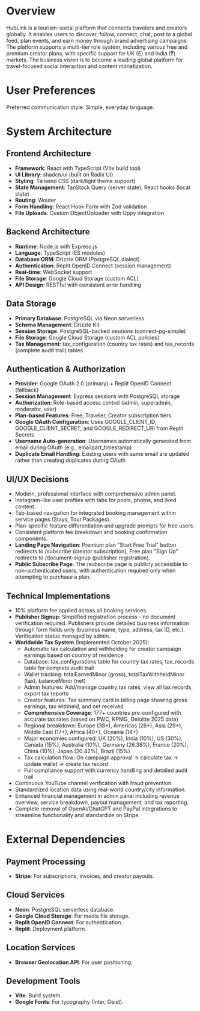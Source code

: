 # Overview

HubLink is a tourism-social platform that connects travelers and creators globally. It enables users to discover, follow, connect, chat, post to a global feed, plan events, and earn money through brand advertising campaigns. The platform supports a multi-tier role system, including various free and premium creator plans, with specific support for UK (£) and India (₹) markets. The business vision is to become a leading global platform for travel-focused social interaction and content monetization.

# User Preferences

Preferred communication style: Simple, everyday language.

# System Architecture

## Frontend Architecture
- **Framework**: React with TypeScript (Vite build tool)
- **UI Library**: shadcn/ui (built on Radix UI)
- **Styling**: Tailwind CSS (dark/light theme support)
- **State Management**: TanStack Query (server state), React hooks (local state)
- **Routing**: Wouter
- **Form Handling**: React Hook Form with Zod validation
- **File Uploads**: Custom ObjectUploader with Uppy integration

## Backend Architecture
- **Runtime**: Node.js with Express.js
- **Language**: TypeScript (ES modules)
- **Database ORM**: Drizzle ORM (PostgreSQL dialect)
- **Authentication**: Replit OpenID Connect (session management)
- **Real-time**: WebSocket support
- **File Storage**: Google Cloud Storage (custom ACL)
- **API Design**: RESTful with consistent error handling

## Data Storage
- **Primary Database**: PostgreSQL via Neon serverless
- **Schema Management**: Drizzle Kit
- **Session Storage**: PostgreSQL-backed sessions (connect-pg-simple)
- **File Storage**: Google Cloud Storage (custom ACL policies)
- **Tax Management**: tax_configuration (country tax rates) and tax_records (complete audit trail) tables

## Authentication & Authorization
- **Provider**: Google OAuth 2.0 (primary) + Replit OpenID Connect (fallback)
- **Session Management**: Express sessions with PostgreSQL storage
- **Authorization**: Role-based access control (admin, superadmin, moderator, user)
- **Plan-based Features**: Free, Traveler, Creator subscription tiers
- **Google OAuth Configuration**: Uses GOOGLE_CLIENT_ID, GOOGLE_CLIENT_SECRET, and GOOGLE_REDIRECT_URI from Replit Secrets
- **Username Auto-generation**: Usernames automatically generated from email during OAuth (e.g., emailpart_timestamp)
- **Duplicate Email Handling**: Existing users with same email are updated rather than creating duplicates during OAuth

## UI/UX Decisions
- Modern, professional interface with comprehensive admin panel.
- Instagram-like user profiles with tabs for posts, photos, and liked content.
- Tab-based navigation for integrated booking management within service pages (Stays, Tour Packages).
- Plan-specific feature differentiation and upgrade prompts for free users.
- Consistent platform fee breakdown and booking confirmation components.
- **Landing Page Navigation**: Premium plan "Start Free Trial" button redirects to /subscribe (creator subscription), Free plan "Sign Up" redirects to /document-signup (publisher registration).
- **Public Subscribe Page**: The /subscribe page is publicly accessible to non-authenticated users, with authentication required only when attempting to purchase a plan.

## Technical Implementations
- 10% platform fee applied across all booking services.
- **Publisher Signup**: Simplified registration process - no document verification required. Publishers provide detailed business information through form fields only (business name, type, address, tax ID, etc.). Verification status managed by admin.
- **Worldwide Tax System** (Implemented October 2025):
  - Automatic tax calculation and withholding for creator campaign earnings based on country of residence
  - Database: tax_configurations table for country tax rates, tax_records table for complete audit trail
  - Wallet tracking: totalEarnedMinor (gross), totalTaxWithheldMinor (tax), balanceMinor (net)
  - Admin features: Add/manage country tax rates, view all tax records, export tax reports
  - Creator features: Tax summary card in billing page showing gross earnings, tax withheld, and net received
  - **Comprehensive Coverage**: 177+ countries pre-configured with accurate tax rates (based on PWC, KPMG, Deloitte 2025 data)
  - Regional breakdown: Europe (38+), Americas (26+), Asia (29+), Middle East (17+), Africa (40+), Oceania (14+)
  - Major economies configured: UK (20%), India (10%), US (30%), Canada (15%), Australia (10%), Germany (26.38%), France (20%), China (10%), Japan (20.42%), Brazil (15%)
  - Tax calculation flow: On campaign approval → calculate tax → update wallet → create tax record
  - Full compliance support with currency handling and detailed audit trail
- Continuous YouTube channel verification with fraud prevention.
- Standardized location data using real-world country/city information.
- Enhanced financial management in admin panel including revenue overview, service breakdown, payout management, and tax reporting.
- Complete removal of OpenAI/ChatGPT and PayPal integrations to streamline functionality and standardize on Stripe.

# External Dependencies

## Payment Processing
- **Stripe**: For subscriptions, invoices, and creator payouts.

## Cloud Services
- **Neon**: PostgreSQL serverless database.
- **Google Cloud Storage**: For media file storage.
- **Replit OpenID Connect**: For authentication.
- **Replit**: Deployment platform.

## Location Services
- **Browser Geolocation API**: For user positioning.

## Development Tools
- **Vite**: Build system.
- **Google Fonts**: For typography (Inter, Geist).